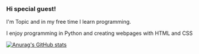### Hi special guest!

I'm Topic and in my free time I learn programming.

I enjoy programming in Python and creating webpages with HTML and CSS

[![Anurag's GitHub stats](https://github-readme-stats.vercel.app/api?username=TopicOffic)](https://github.com/TopicOffic/github-readme-stats)
